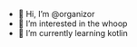 - 👋 Hi, I’m @organizor
- 👀 I’m interested in the whoop
- 🌱 I’m currently learning kotlin

<!---
organizor/organizor is a ✨ special ✨ repository because its `README.md` (this file) appears on your GitHub profile.
You can click the Preview link to take a look at your changes.
--->
